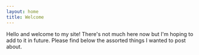 ```yaml
---
layout: home
title: Welcome
---
```


Hello and welcome to my site! There's not much here now but I'm hoping to add to it in future. Please find below the assorted things I wanted to post about.
